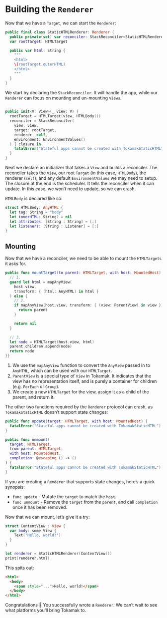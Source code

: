 # Building the `Renderer`

Now that we have a `Target`, we can start the `Renderer`:

```swift
public final class StaticHTMLRenderer: Renderer {
  public private(set) var reconciler: StackReconciler<StaticHTMLRenderer>?
  var rootTarget: HTMLTarget

  public var html: String {
    """
    <html>
    \(rootTarget.outerHTML)
    </html>
    """
  }
}
```

We start by declaring the `StackReconciler`. It will handle the app, while our `Renderer` can focus
on mounting and un-mounting `Views`.

```swift
...
public init<V: View>(_ view: V) {
  rootTarget = HTMLTarget(view, HTMLBody())
  reconciler = StackReconciler(
    view: view,
    target: rootTarget,
    renderer: self,
    environment: EnvironmentValues()
  ) { closure in
    fatalError("Stateful apps cannot be created with TokamakStaticHTML")
  }
}
```

Next we declare an initializer that takes a `View` and builds a reconciler. The reconciler takes the
`View`, our root `Target` (in this case, `HTMLBody`), the renderer (`self`), and any default
`EnvironmentValues` we may need to setup. The closure at the end is the scheduler. It tells the
reconciler when it can update. In this case, we won’t need to update, so we can crash.

`HTMLBody` is declared like so:

```swift
struct HTMLBody: AnyHTML {
  let tag: String = "body"
  let innerHTML: String? = nil
  let attributes: [String : String] = [:]
  let listeners: [String : Listener] = [:]
}
```

## Mounting

Now that we have a reconciler, we need to be able to mount the `HTMLTargets` it asks for.

```swift
public func mountTarget(to parent: HTMLTarget, with host: MountedHost) -> HTMLTarget? {
  // 1.
  guard let html = mapAnyView(
    host.view,
    transform: { (html: AnyHTML) in html }
  ) else {
    // 2.
    if mapAnyView(host.view, transform: { (view: ParentView) in view }) != nil {
      return parent
    }

    return nil
  }

  // 3.
  let node = HTMLTarget(host.view, html)
  parent.children.append(node)
  return node
}}
```

1. We use the `mapAnyView` function to convert the `AnyView` passed in to `AnyHTML`, which can be
   used with our `HTMLTarget`.
2. `ParentView` is a special type of `View` in Tokamak. It indicates that the view has no
   representation itself, and is purely a container for children (e.g. `ForEach` or `Group`).
3. We create a new `HTMLTarget` for the view, assign it as a child of the parent, and return it.

The other two functions required by the `Renderer` protocol can crash, as `TokamakStaticHTML`
doesn’t support state changes:

```swift
public func update(target: HTMLTarget, with host: MountedHost) {
  fatalError("Stateful apps cannot be created with TokamakStaticHTML")
}

public func unmount(
  target: HTMLTarget,
  from parent: HTMLTarget,
  with host: MountedHost,
  completion: @escaping () -> ()
) {
  fatalError("Stateful apps cannot be created with TokamakStaticHTML")
}
```

If you are creating a `Renderer` that supports state changes, here’s a quick synopsis:

- `func update` - Mutate the `target` to match the `host`.
- `func unmount` - Remove the `target` from the `parent`, and call `completion` once it has been
  removed.

Now that we can mount, let’s give it a try:

```swift
struct ContentView : View {
  var body: some View {
    Text("Hello, world!")
  }
}

let renderer = StaticHTMLRenderer(ContentView())
print(renderer.html)
```

This spits out:

```html
<html>
  <body>
    <span style="...">Hello, world!</span>
  </body>
</html>
```

Congratulations 🎉 You successfully wrote a `Renderer`. We can’t wait to see what platforms you’ll
bring Tokamak to.
